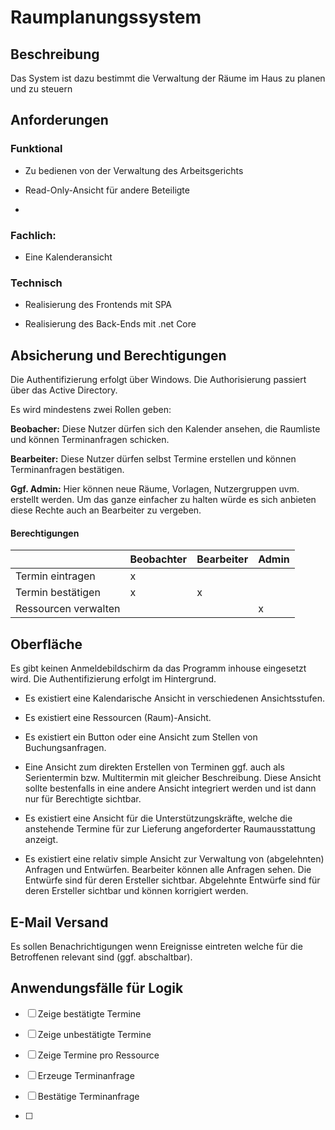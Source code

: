 # Raumplanungssystem

## Beschreibung

Das System ist dazu bestimmt die Verwaltung der Räume im Haus zu planen und zu steuern

## Anforderungen

### Funktional

* Zu bedienen von der Verwaltung des Arbeitsgerichts

* Read-Only-Ansicht für andere Beteiligte

* 

### Fachlich:

* Eine Kalenderansicht 

### Technisch

* Realisierung des Frontends mit SPA

* Realisierung des Back-Ends mit .net Core

## Absicherung und Berechtigungen

Die Authentifizierung erfolgt über Windows. Die Authorisierung passiert über das Active Directory.

Es wird mindestens zwei Rollen geben:

**Beobacher:** Diese Nutzer dürfen sich den Kalender ansehen, die Raumliste und können Terminanfragen schicken. 

**Bearbeiter:** Diese Nutzer dürfen selbst Termine erstellen und können Terminanfragen bestätigen.

**Ggf. Admin:** Hier können neue Räume, Vorlagen, Nutzergruppen uvm. erstellt werden. Um das ganze einfacher zu halten würde es sich anbieten diese Rechte auch an Bearbeiter zu vergeben.

#### Berechtigungen

|                      | Beobachter | Bearbeiter | Admin |
| -------------------- | ---------- | ---------- | ----- |
| Termin eintragen     | x          |            |       |
| Termin bestätigen    | x          | x          |       |
| Ressourcen verwalten |            |            | x     |

## Oberfläche

Es gibt keinen Anmeldebildschirm da das Programm inhouse eingesetzt wird. Die Authentifizierung erfolgt im Hintergrund. 

* Es existiert eine Kalendarische Ansicht in verschiedenen Ansichtsstufen.

* Es existiert eine Ressourcen (Raum)-Ansicht.

* Es existiert ein Button oder eine Ansicht zum Stellen von Buchungsanfragen.

* Eine Ansicht zum direkten Erstellen von Terminen ggf. auch als Serientermin bzw. Multitermin mit gleicher Beschreibung. Diese Ansicht sollte bestenfalls in eine andere Ansicht integriert werden und ist dann nur für Berechtigte sichtbar.

* Es existiert eine Ansicht für die Unterstützungskräfte, welche die anstehende Termine für zur Lieferung angeforderter Raumausstattung anzeigt.

* Es existiert eine relativ simple Ansicht zur Verwaltung von (abgelehnten) Anfragen und Entwürfen. Bearbeiter können alle Anfragen sehen. Die Entwürfe sind für deren Ersteller sichtbar. Abgelehnte Entwürfe sind für deren Ersteller sichtbar und können korrigiert werden.

## E-Mail Versand

Es sollen Benachrichtigungen wenn Ereignisse eintreten welche für die Betroffenen relevant sind (ggf. abschaltbar). 

## Anwendungsfälle für Logik

- [ ] Zeige bestätigte Termine

- [ ] Zeige unbestätigte Termine

- [ ] Zeige Termine pro Ressource

- [ ] Erzeuge Terminanfrage

- [ ] Bestätige Terminanfrage

- [ ] 
